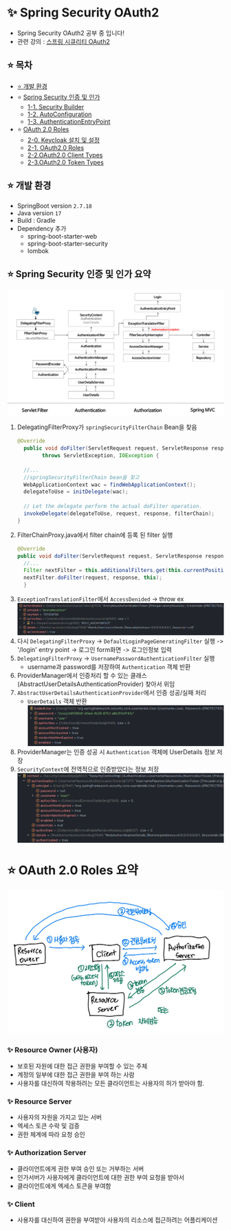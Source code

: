 # ✨ Spring Security OAuth2
- Spring Security OAuth2 공부 중 입니다!
- 관련 강의 : [스프링 시큐리티 OAuth2](https://inf.run/o6Xn)

## ⭐ 목차
- [⭐ 개발 환경](#-개발-환경)
- ⭐ [Spring Security 인증 및 인가](#-spring-security-인증-및-인가-요약)
  - [1-1. Security Builder](/docs/1-1.Security%20Builder.md)
  - [1-2. AutoConfiguration](/docs/1-2.AutoConfiguration.md)
  - [1-3. AuthenticationEntryPoint](/docs/1-3.AuthenticationEntryPoint.md)
- ⭐ [OAuth 2.0 Roles](#-oauth-20-roles-요약)
  - [2-0. Keycloak 설치 및 설정](/docs/2-0.Keycloak%20설치%20및%20설정.md)
  - [2-1. OAuth2.0 Roles](/docs/2-1.OAuth2.0%20Roles.md)
  - [2-2.OAuth2.0 Client Types](/docs/2-2.OAuth2.0%20Client%20Types.md)
  - [2-3.OAuth2.0 Token Types](/docs/2-3.OAuth2.0%20Token%20Types.md)

## ⭐ 개발 환경
- SpringBoot version `2.7.18`
- Java version `17`
- Build : Gradle
- Dependency 추가
  - spring-boot-starter-web 
  - spring-boot-starter-security
  - lombok

## ⭐ Spring Security 인증 및 인가 요약
![](/images/security_summary.png)
1. DelegatingFilterProxy가 `springSecurityFilterChain` Bean을 찾음
    ```java
    @Override
	  public void doFilter(ServletRequest request, ServletResponse response, FilterChain filterChain)
			throws ServletException, IOException {

      //...
      //springSecurityFilterChain bean을 찾고
      WebApplicationContext wac = findWebApplicationContext();
      delegateToUse = initDelegate(wac);

      // Let the delegate perform the actual doFilter operation.
      invokeDelegate(delegateToUse, request, response, filterChain);
	}
    ```
2. FilterChainProxy.java에서 filter chain에 등록 된 filter 실행
    ```java
    @Override
    public void doFilter(ServletRequest request, ServletResponse response) throws IOException, ServletException {
      //...
      Filter nextFilter = this.additionalFilters.get(this.currentPosition - 1);
      nextFilter.doFilter(request, response, this);
      }
    ```
3. `ExceptionTranslationFilter`에서 `AccessDenided` -> throw ex
  ![](/images/anonymousUser.png)
4. 다시 `DelegatingFilterProxy` -> `DefaultLoginPageGeneratingFilter` 실행 -> '/login' entry point -> 로그인 form화면 -> 로그인정보 입력
5. `DelegatingFilterProxy` -> `UsernamePasswordAuthenticationFilter` 실행
   - username과 password를 저장하여 `Authentication` 객체 반환
6. ProviderManager에서 인증처리 할 수 있는 클래스(AbstractUserDetailsAuthenticationProvider) 찾아서 위임 
7. `AbstractUserDetailsAuthenticationProvider`에서 인증 성공/실패 처리
   - `UserDetails` 객체 반환
     ![](/images/loaduser.png)
8. ProviderManager는 인증 성공 시 `Authentication` 객체에 UserDetails 정보 저장 
9. `SecurityContext`에 전역적으로 인증받았다는 정보 저장
  ![](/images/securitycontext.png)

# ⭐ OAuth 2.0 Roles 요약
![](images/oauth_roles.JPG)

### ✨ Resource Owner (사용자)
- 보호된 자원에 대한 접근 권한을 부여할 수 있는 주체
- 계정의 일부에 대한 접근 권한을 부여 하는 사람
- 사용자를 대신하여 작용하려는 모든 클라이언트는 사용자의 허가 받아야 함.

### ✨ Resource Server
- 사용자의 자원을 가지고 있는 서버
- 엑세스 토큰 수락 및 검증
- 권한 체계에 따라 요청 승인

### ✨ Authorization Server
- 클라이언트에게 권한 부여 승인 또는 거부하는 서버
- 인가서버가 사용자에게 클라이언트에 대한 권한 부여 요청을 받아서
- 클라이언트에게 엑세스 토큰을 부여함

### ✨ Client
- 사용자를 대신하여 권한을 부여받아 사용자의 리소스에 접근하려는 어플리케이션